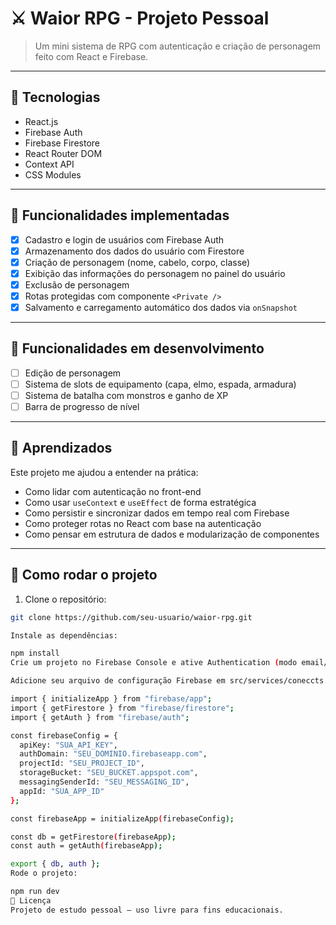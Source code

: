 
# ⚔️ Waior RPG - Projeto Pessoal

> Um mini sistema de RPG com autenticação e criação de personagem feito com React e Firebase.

---

## 🧪 Tecnologias

- React.js
- Firebase Auth
- Firebase Firestore
- React Router DOM
- Context API
- CSS Modules

---

## 📌 Funcionalidades implementadas

- [x] Cadastro e login de usuários com Firebase Auth
- [x] Armazenamento dos dados do usuário com Firestore
- [x] Criação de personagem (nome, cabelo, corpo, classe)
- [x] Exibição das informações do personagem no painel do usuário
- [x] Exclusão de personagem
- [x] Rotas protegidas com componente `<Private />`
- [x] Salvamento e carregamento automático dos dados via `onSnapshot`

---

## 🚧 Funcionalidades em desenvolvimento

- [ ] Edição de personagem
- [ ] Sistema de slots de equipamento (capa, elmo, espada, armadura)
- [ ] Sistema de batalha com monstros e ganho de XP
- [ ] Barra de progresso de nível

---

## 🧠 Aprendizados

Este projeto me ajudou a entender na prática:
- Como lidar com autenticação no front-end
- Como usar `useContext` e `useEffect` de forma estratégica
- Como persistir e sincronizar dados em tempo real com Firebase
- Como proteger rotas no React com base na autenticação
- Como pensar em estrutura de dados e modularização de componentes

---

## 📁 Como rodar o projeto

1. Clone o repositório:
```bash
git clone https://github.com/seu-usuario/waior-rpg.git

Instale as dependências:

npm install
Crie um projeto no Firebase Console e ative Authentication (modo email/senha) e Firestore Database.

Adicione seu arquivo de configuração Firebase em src/services/coneccts.js com as credenciais:

import { initializeApp } from "firebase/app";
import { getFirestore } from "firebase/firestore";
import { getAuth } from "firebase/auth";

const firebaseConfig = {
  apiKey: "SUA_API_KEY",
  authDomain: "SEU_DOMINIO.firebaseapp.com",
  projectId: "SEU_PROJECT_ID",
  storageBucket: "SEU_BUCKET.appspot.com",
  messagingSenderId: "SEU_MESSAGING_ID",
  appId: "SUA_APP_ID"
};

const firebaseApp = initializeApp(firebaseConfig);

const db = getFirestore(firebaseApp);
const auth = getAuth(firebaseApp);

export { db, auth };
Rode o projeto:

npm run dev
🔖 Licença
Projeto de estudo pessoal — uso livre para fins educacionais.
